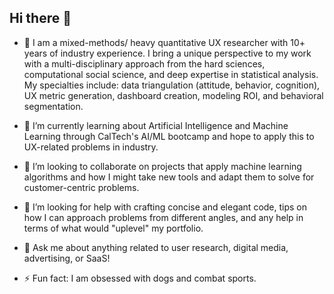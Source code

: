## Hi there 👋
- 🔭 I am a mixed-methods/ heavy quantitative UX researcher with 10+ years of industry experience. I bring a unique perspective to my work with a multi-disciplinary approach from the hard sciences, computational social science, and deep expertise in statistical analysis. My specialties include: data triangulation (attitude, behavior, cognition), UX metric generation, dashboard creation, modeling ROI, and behavioral segmentation.
- 🌱 I’m currently learning about Artificial Intelligence and Machine Learning through CalTech's AI/ML bootcamp and hope to apply this to UX-related problems in industry. 
- 👯 I’m looking to collaborate on projects that apply machine learning algorithms and how I might take new tools and adapt them to solve for customer-centric problems.
- 🤔 I’m looking for help with crafting concise and elegant code, tips on how I can approach problems from different angles, and any help in terms of what would "uplevel" my portfolio.
- 💬 Ask me about anything related to user research, digital media, advertising, or SaaS!


- ⚡ Fun fact: I am obsessed with dogs and combat sports.
  
<!--
**lauren-ihara/lauren-ihara** is a ✨ _special_ ✨ repository because its `README.md` (this file) appears on your GitHub profile.



